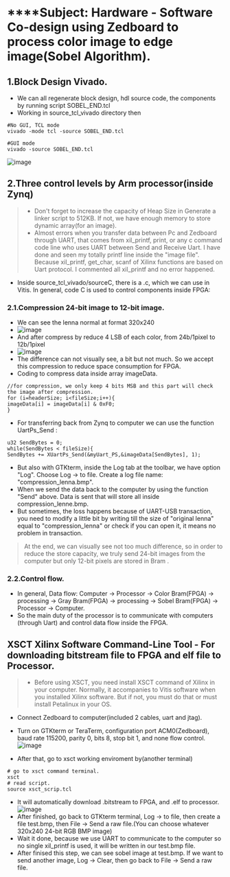 # ****Subject: Hardware - Software Co-design using Zedboard to process color image to edge image(Sobel Algorithm).
## 1.Block Design Vivado.
- We can all regenerate block design, hdl source code, the components by running script SOBEL_END.tcl
- Working in source_tcl_vivado directory then
```
#No GUI, TCL mode
vivado -mode tcl -source SOBEL_END.tcl

#GUI mode
vivado -source SOBEL_END.tcl
```
![image](https://github.com/user-attachments/assets/f7504481-b706-49df-bffc-e4d943a47c01)

## 2.Three control levels by Arm processor(inside Zynq)
 > - Don't forget to increase the capacity of Heap Size in Generate a linker script to 512KB. If not, we have enough memory to store dynamic array(for an image).
 > - Almost errors when you transfer data between Pc and Zedboard through UART, that comes from xil_printf, print, or any c command code line who uses UART between Send and Receive Uart. I have done and seen my totally printf line inside the "image file". Because xil_printf, get_char, scanf of Xilinx functions are based on Uart protocol. I commented all xil_printf and no error happened.


- Inside source_tcl_vivado/sourceC, there is a .c, which we can use in Vitis. In general, code C is used to control components inside FPGA:
### 2.1.Compression 24-bit image to 12-bit image.
- We can see the lenna normal at format 320x240
- ![image](https://github.com/angerpro1411/TECTONIC/assets/166725219/db5d7b6c-2616-4bfd-ba49-58690839dcef)
- And after compress by reduce 4 LSB of each color, from 24b/1pixel to 12b/1pixel
- ![image](https://github.com/angerpro1411/TECTONIC/assets/166725219/42b52f18-2025-45db-a43b-48bd51b43dec)
- The difference can not visually see, a bit but not much. So we accept this compression to reduce space consumption for FPGA.
- Coding to compress data inside array imageData.
```
//for compression, we only keep 4 bits MSB and this part will check the image after compression.
for (i=headerSize; i<fileSize;i++){
imageData[i] = imageData[i] & 0xF0;
}
```
- For transferring back from Zynq to computer we can use the function UartPs_Send :
```
u32 SendBytes = 0;
while(SendBytes < fileSize){
SendBytes += XUartPs_Send(&myUart_PS,&imageData[SendBytes], 1);
```
- But also with GTKterm, inside the Log tab at the toolbar, we have option "Log". Choose Log -> to file. Create a log file name: "compression_lenna.bmp".
- When we send the data back to the computer by using the function "Send" above. Data is sent that will store all inside compression_lenne.bmp.
- But sometimes, the loss happens because of UART-USB transaction, you need to modify a little bit by writing till the size of "original lenna" equal to "compression_lenna" or check if you can open it, it means no problem in transaction.
> At the end, we can visually see not too much difference, so in order to reduce the store capacity, we truly send 24-bit images from the computer but only 12-bit pixels are stored in Bram .

### 2.2.Control flow.
- In general, Data flow: Computer -> Processor -> Color Bram(FPGA) -> processing -> Gray Bram(FPGA) -> processing -> Sobel Bram(FPGA) -> Processor -> Computer.
- So the main duty of the processor is to communicate with computers (through Uart) and control data flow inside the FPGA.

## XSCT Xilinx Software Command-Line Tool - For downloading bitstream file to FPGA and elf file to Processor.
> - Before using XSCT, you need install XSCT command of Xilinx in your computer. Normally, it accompanies to Vitis software when you installed Xilinx software. But if not, you must do that or must install Petalinux in your OS.
- Connect Zedboard to computer(included 2 cables, uart and jtag).
- Turn on GTKterm or TeraTerm, configuration port ACM0(Zedboard), baud rate 115200, parity 0, bits 8, stop bit 1, and none flow control.
![image](https://github.com/user-attachments/assets/7fce5315-9b64-40ef-af79-7a854c27e3b7)

- After that, go to xsct working enviroment by(another terminal)
```
# go to xsct command terminal.
xsct
# read script.
source xsct_scrip.tcl
```
- It will automatically download .bitstream to FPGA, and .elf to processor.
  ![image](https://github.com/user-attachments/assets/47292063-6600-4d58-9577-ba843c3c51f3)
- After finished, go back to GTKterm terminal, Log -> to file, then create a file test.bmp, then File -> Send a raw file.(You can choose whatever 320x240 24-bit RGB BMP image)
- Wait it done, because we use UART to communicate to the computer so no single xil_printf is used, it will be written in our test.bmp file.
- After finised this step, we can see sobel image at test.bmp. If we want to send another image, Log -> Clear, then go back to File -> Send a raw file.
